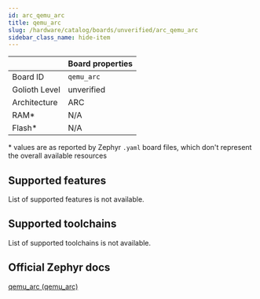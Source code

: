 ```yaml
---
id: arc_qemu_arc
title: qemu_arc
slug: /hardware/catalog/boards/unverified/arc_qemu_arc
sidebar_class_name: hide-item
---
```


[//]: # (This is an auto-generated file, do not edit! Changes to it will be lost upon re-generation)



|                | Board properties     |
| -------------  | -------------------- |
| Board ID       | `qemu_arc` |
| Golioth Level  | unverified       |
| Architecture   | ARC |
| RAM*           | N/A |
| Flash*         | N/A |

\* values are as reported by Zephyr `.yaml` board files, which don't represent the overall available resources



## Supported features

List of supported features is not available.

## Supported toolchains

List of supported toolchains is not available.

## Official Zephyr docs

[qemu_arc (qemu_arc)](https://docs.zephyrproject.org/latest/boards/arc/qemu_arc/doc/index.html)
